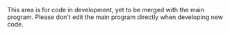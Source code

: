 This area is for code in development, yet to be merged with the main program.
Please don't edit the main program directly when developing new code.